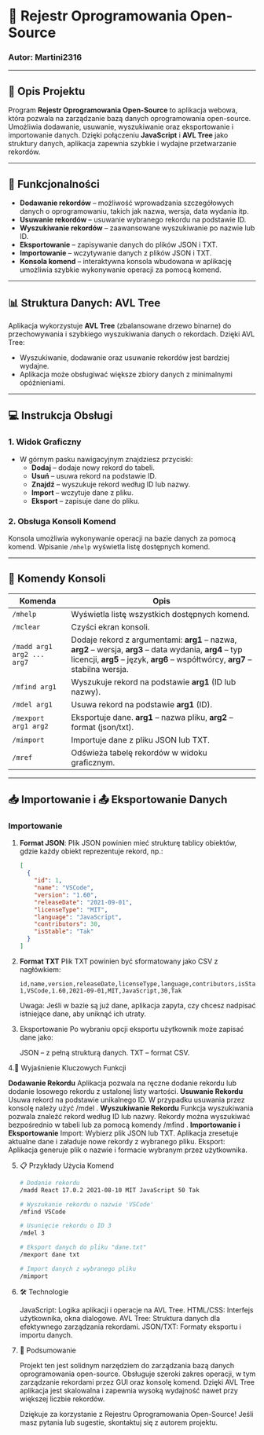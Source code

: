 # 📘 Rejestr Oprogramowania Open-Source

### Autor: Martini2316
---

## 📄 Opis Projektu
Program **Rejestr Oprogramowania Open-Source** to aplikacja webowa, która pozwala na zarządzanie bazą danych oprogramowania open-source. Umożliwia dodawanie, usuwanie, wyszukiwanie oraz eksportowanie i importowanie danych. Dzięki połączeniu **JavaScript** i **AVL Tree** jako struktury danych, aplikacja zapewnia szybkie i wydajne przetwarzanie rekordów.

---

## 📑 Funkcjonalności
- **Dodawanie rekordów** – możliwość wprowadzania szczegółowych danych o oprogramowaniu, takich jak nazwa, wersja, data wydania itp.
- **Usuwanie rekordów** – usuwanie wybranego rekordu na podstawie ID.
- **Wyszukiwanie rekordów** – zaawansowane wyszukiwanie po nazwie lub ID.
- **Eksportowanie** – zapisywanie danych do plików JSON i TXT.
- **Importowanie** – wczytywanie danych z plików JSON i TXT.
- **Konsola komend** – interaktywna konsola wbudowana w aplikację umożliwia szybkie wykonywanie operacji za pomocą komend.

---

## 📊 Struktura Danych: AVL Tree
Aplikacja wykorzystuje **AVL Tree** (zbalansowane drzewo binarne) do przechowywania i szybkiego wyszukiwania danych o rekordach. Dzięki AVL Tree:
- Wyszukiwanie, dodawanie oraz usuwanie rekordów jest bardziej wydajne.
- Aplikacja może obsługiwać większe zbiory danych z minimalnymi opóźnieniami.

---

## 💻 Instrukcja Obsługi

### 1. **Widok Graficzny**
   - W górnym pasku nawigacyjnym znajdziesz przyciski:
     - **Dodaj** – dodaje nowy rekord do tabeli.
     - **Usuń** – usuwa rekord na podstawie ID.
     - **Znajdź** – wyszukuje rekord według ID lub nazwy.
     - **Import** – wczytuje dane z pliku.
     - **Eksport** – zapisuje dane do pliku.

### 2. **Obsługa Konsoli Komend**
   Konsola umożliwia wykonywanie operacji na bazie danych za pomocą komend. Wpisanie `/mhelp` wyświetla listę dostępnych komend.

---

## 🔧 Komendy Konsoli

| Komenda                       | Opis                                                                                                                                                        |
|-------------------------------|--------------------------------------------------------------------------------------------------------------------------------------------------------------|
| `/mhelp`                      | Wyświetla listę wszystkich dostępnych komend.                                                                                                                |
| `/mclear`                     | Czyści ekran konsoli.                                                                                                                                        |
| `/madd arg1 arg2 ... arg7`    | Dodaje rekord z argumentami: **arg1** – nazwa, **arg2** – wersja, **arg3** – data wydania, **arg4** – typ licencji, **arg5** – język, **arg6** –                                    współtwórcy, **arg7** – stabilna wersja. |
| `/mfind arg1`                 | Wyszukuje rekord na podstawie **arg1** (ID lub nazwy).                                                                                                       |
| `/mdel arg1`                  | Usuwa rekord na podstawie **arg1** (ID).                                                                                                                     |
| `/mexport arg1 arg2`          | Eksportuje dane. **arg1** – nazwa pliku, **arg2** – format (json/txt).                                                                                       |
| `/mimport`                    | Importuje dane z pliku JSON lub TXT.                                                                                                                         |
| `/mref`                       | Odświeża tabelę rekordów w widoku graficznym.                                                                                                                |

---

## 📥 Importowanie i 📤 Eksportowanie Danych

### Importowanie
1. **Format JSON**: Plik JSON powinien mieć strukturę tablicy obiektów, gdzie każdy obiekt reprezentuje rekord, np.:
   ```json
   [
     {
       "id": 1,
       "name": "VSCode",
       "version": "1.60",
       "releaseDate": "2021-09-01",
       "licenseType": "MIT",
       "language": "JavaScript",
       "contributors": 30,
       "isStable": "Tak"
     }
   ]
2. **Format TXT** Plik TXT powinien być sformatowany jako CSV z nagłówkiem:
   ```CSV
   id,name,version,releaseDate,licenseType,language,contributors,isStable
   1,VSCode,1.60,2021-09-01,MIT,JavaScript,30,Tak

   ```
   Uwaga: Jeśli w bazie są już dane, aplikacja zapyta, czy chcesz nadpisać istniejące dane, aby uniknąć ich utraty.

3. Eksportowanie
   Po wybraniu opcji eksportu użytkownik może zapisać dane jako:

   JSON – z pełną strukturą danych.
   TXT – format CSV.

4.💬 Wyjaśnienie Kluczowych Funkcji

   **Dodawanie Rekordu**
   Aplikacja pozwala na ręczne dodanie rekordu lub dodanie losowego rekordu z ustalonej listy wartości.
   **Usuwanie Rekordu**
   Usuwa rekord na podstawie unikalnego ID. W przypadku usuwania przez konsolę należy użyć /mdel <ID>.
   **Wyszukiwanie Rekordu**
   Funkcja wyszukiwania pozwala znaleźć rekord według ID lub nazwy.
   Rekordy można wyszukiwać bezpośrednio w tabeli lub za pomocą komendy /mfind <ID lub Nazwa>.
   **Importowanie i Eksportowanie**
   Import: Wybierz plik JSON lub TXT. Aplikacja zresetuje aktualne dane i załaduje nowe rekordy z wybranego pliku.
   Eksport: Aplikacja generuje plik o nazwie i formacie wybranym przez użytkownika.

5. 📋 Przykłady Użycia Komend
   ```bash
   # Dodanie rekordu
   /madd React 17.0.2 2021-08-10 MIT JavaScript 50 Tak
   
   # Wyszukanie rekordu o nazwie 'VSCode'
   /mfind VSCode
   
   # Usunięcie rekordu o ID 3
   /mdel 3
   
   # Eksport danych do pliku "dane.txt"
   /mexport dane txt
   
   # Import danych z wybranego pliku
   /mimport
   ```
6. 🛠️ Technologie
   
   JavaScript: Logika aplikacji i operacje na AVL Tree.
   HTML/CSS: Interfejs użytkownika, okna dialogowe.
   AVL Tree: Struktura danych dla efektywnego zarządzania rekordami.
   JSON/TXT: Formaty eksportu i importu danych.

7. 📌 Podsumowanie
   
   Projekt ten jest solidnym narzędziem do zarządzania bazą danych oprogramowania open-source. Obsługuje szeroki zakres operacji, w tym zarządzanie rekordami przez GUI oraz          konsolę komend. Dzięki AVL Tree aplikacja jest skalowalna i zapewnia wysoką wydajność nawet przy większej liczbie rekordów.
   
   Dziękuje za korzystanie z Rejestru Oprogramowania Open-Source! Jeśli masz pytania lub sugestie, skontaktuj się z autorem projektu.
